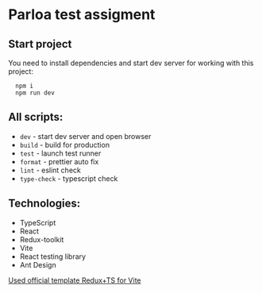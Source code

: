 # Parloa test assigment

## Start project

You need to install dependencies and start dev server for working with this project:

```
  npm i
  npm run dev
```

## All scripts:

- `dev` - start dev server and open browser
- `build` - build for production
- `test` - launch test runner
- `format` - prettier auto fix
- `lint` - eslint check
- `type-check` - typescript check

## Technologies:

- TypeScript
- React
- Redux-toolkit
- Vite
- React testing library
- Ant Design

[Used official template Redux+TS for Vite](https://github.com/reduxjs/redux-templates/tree/master/packages/vite-template-redux)
